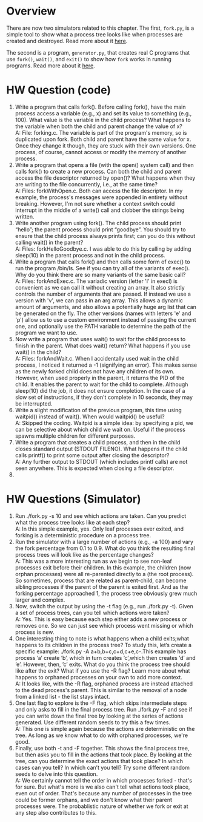 
# Overview

There are now two simulators related to this chapter. The first,
`fork.py`, is a simple tool to show what a process tree looks like
when processes are created and destroyed. Read more about it
[here](README-fork.md).

The second is a program, `generator.py`, that creates real C programs
that use `fork()`, `wait()`, and `exit()` to show how `fork` works in
running programs. Read more about it [here](README-generator.md).

# HW Question (code)
1. Write a program that calls fork(). Before calling fork(), have the main process access a variable (e.g., x) and set its value to something (e.g., 100). What value is the variable in the child process? What happens to the variable when both the child and parent change the value of x?  
   A: File: forking.c. The variable is part of the program's memory, so is duplicated upon fork. Both child and parent have the same value for x. Once they change it though, they are stuck with their own versions. One process, of course, cannot access or modify the memory of another process.
2. Write a program that opens a file (with the open() system call) and then calls fork() to create a new process. Can both the child and parent access the file descriptor returned by open()? What happens when they are writing to the file concurrently, i.e., at the same time?  
   A: Files: forkWithOpen.c. Both can access the file descriptor. In my example, the process's messages were appended in entirety without breaking. However, I'm not sure whether a context switch could interrupt in the middle of a write() call and clobber the strings being written.  
3. Write another program using fork(). The child process should print “hello”; the parent process should print “goodbye”. You should try to ensure that the child process always prints first; can you do this without calling wait() in the parent?  
   A: Files: forkHelloGoodbye.c. I was able to do this by calling by adding sleep(10) in the parent process and not in the child process.  
4. Write a program that calls fork() and then calls some form of exec() to run the program /bin/ls. See if you can try all of the variants of exec(). Why do you think there are so many variants of the same basic call?  
   A: Files: forkAndExec.c. The variadic version (letter 'l' in execl) is convenient as we can call it without creating an array. It also strictly controls the number of arguments that are passed. If instead we use a version with 'v', we can pass in an arg array. This allows a dynamic amount of arguments, and also allows a potentially huge arg list that can be generated on the fly. The other versions (names with letters 'e' and 'p') allow us to use a custom environment instead of passing the current one, and optionally use the PATH variable to determine the path of the program we want to use.  
5. Now write a program that uses wait() to wait for the child process to finish in the parent. What does wait() return? What happens if you use wait() in the child?  
   A: Files: forkAndWait.c. When I accidentally used wait in the child process, I noticed it returned a -1 (signifying an error). This makes sense as the newly forked child does not have any children of its own. However, when used properly in the parent, it returns the PID of the child. It enables the parent to wait for the child to complete. Although sleep(10) did the job, it does not ensure completion. In the case of a slow set of instructions, if they don't complete in 10 seconds, they may be interrupted.  
6. Write a slight modification of the previous program, this time using waitpid() instead of wait(). When would waitpid() be useful?  
   A: Skipped the coding. Waitpid is a simple idea: by specifying a pid, we can be selective about which child we wait on. Useful if the process spawns multiple children for different purposes.  
7. Write a program that creates a child process, and then in the child closes standard output (STDOUT FILENO). What happens if the child calls printf() to print some output after closing the descriptor?  
   A: Any further output to STDOUT (which includes printf calls) are not seen anywhere. This is expected when closing a file descriptor.  
8. 

# HW Questions (Simulator)
1. Run ./fork.py -s 10 and see which actions are taken. Can you predict what the process tree looks like at each step?  
   A: In this simple example, yes. Only leaf processes ever exited, and forking is a deterministic procedure on a process tree.
2. Run the simulator with a large number of actions (e.g., -a 100) and vary the fork percentage from 0.1 to 0.9. What do you think the resulting final process trees will look like as the percentage changes?  
   A: This was a more interesting run as we begin to see non-leaf processes exit before their children. In this example, the children (now orphan processes) were all re-parented directly to a (the root process). So sometimes, process that are related as parent-child, can become sibling processes if the parent of the parent is exited first. And as the forking percentage approached 1, the process tree obviously grew much larger and complex.
3. Now, switch the output by using the -t flag (e.g., run ./fork.py -t). Given a set of process trees, can you tell which actions were taken?  
   A: Yes. This is easy because each step either adds a new process or removes one. So we can just see which process went missing or which process is new.
4. One interesting thing to note is what happens when a child exits;what happens to its children in the process tree? To study this, let’s create a specific example: ./fork.py -A a+b,b+c,c+d,c+e,c-.This example has process ’a’ create ’b’, which in turn creates ’c’,which then creates ’d’ and ’e’. However, then, ’c’ exits. What do you think the process tree should like after the exit? What if you use the -R flag? Learn more about what happens to orphaned processes on your own to add more context.  
   A: It looks like, with the -R flag, orphaned process are instead attached to the dead process's parent. This is similar to the removal of a node from a linked list - the list stays intact.
5. One last flag to explore is the -F flag, which skips intermediate steps and only asks to fill in the final process tree. Run ./fork.py -F and see if you can write down the final tree by looking at the series of actions generated. Use different random seeds to try this a few times.  
   A: This one is simple again because the actions are deterministic on the tree. As long as we know what to do with orphaned processes, we're good.  
6. Finally, use both -t and -F together. This shows the final process tree, but then asks you to fill in the actions that took place. By looking at the tree, can you determine the exact actions that took place? In which cases can you tell? In which can’t you tell? Try some different random seeds to delve into this question.  
   A: We certainly cannot tell the order in which processes forked - that's for sure. But what's more is we also can't tell what actions took place, even out of order. That's because any number of processes in the tree could be former orphans, and we don't know what their parent processes were. The probablistic nature of whether we fork or exit at any step also contributes to this.   
 











